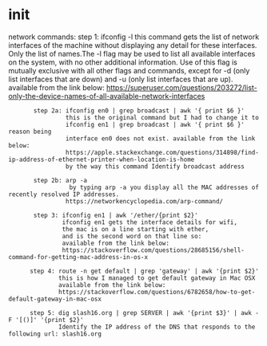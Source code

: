 # init

network commands:
           step 1: ifconfig -l
                   this command gets the list of network interfaces of the machine
                   without displaying any detail for these interfaces.
                   Only the list of names.The -l flag may be used to list all available 
                   interfaces on the system, with no other additional information.
                   Use of this flag is mutually exclusive with all other flags
                   and commands, except for -d (only list interfaces that are down) 
                   and -u (only list interfaces that are up). available from the link below:
                   https://superuser.com/questions/203272/list-only-the-device-names-of-all-available-network-interfaces
                  
           step 2a: ifconfig en0 | grep broadcast | awk '{ print $6 }' 
                    this is the original command but I had to change it to 
                    ifconfig en1 | grep broadcast | awk '{ print $6 }' reason being
                    interface en0 does not exist. available from the link below:
                    https://apple.stackexchange.com/questions/314898/find-ip-address-of-ethernet-printer-when-location-is-home
                    by the way this command Identify broadcast address
                  
           step 2b: arp -a
                     by typing arp -a you display all the MAC addresses of recently resolved IP addresses.
                    https://networkencyclopedia.com/arp-command/
                    
           step 3: ifconfig en1 | awk '/ether/{print $2}'
                   ifconfig en1 gets the interface details for wifi,
                   the mac is on a line starting with ether, 
                   and is the second word on that line so:
                   available from the link below:
                   https://stackoverflow.com/questions/28685156/shell-command-for-getting-mac-address-in-os-x
                   
          step 4: route -n get default | grep 'gateway' | awk '{print $2}'
                  this is how I managed to get default gateway in Mac OSX
                  available from the link below:
                  https://stackoverflow.com/questions/6782658/how-to-get-default-gateway-in-mac-osx
                  
          step 5: dig slash16.org | grep SERVER | awk '{print $3}' | awk -F '[()]' '{print $2}' 
                  Identify the IP address of the DNS that responds to the following url: slash16.org
